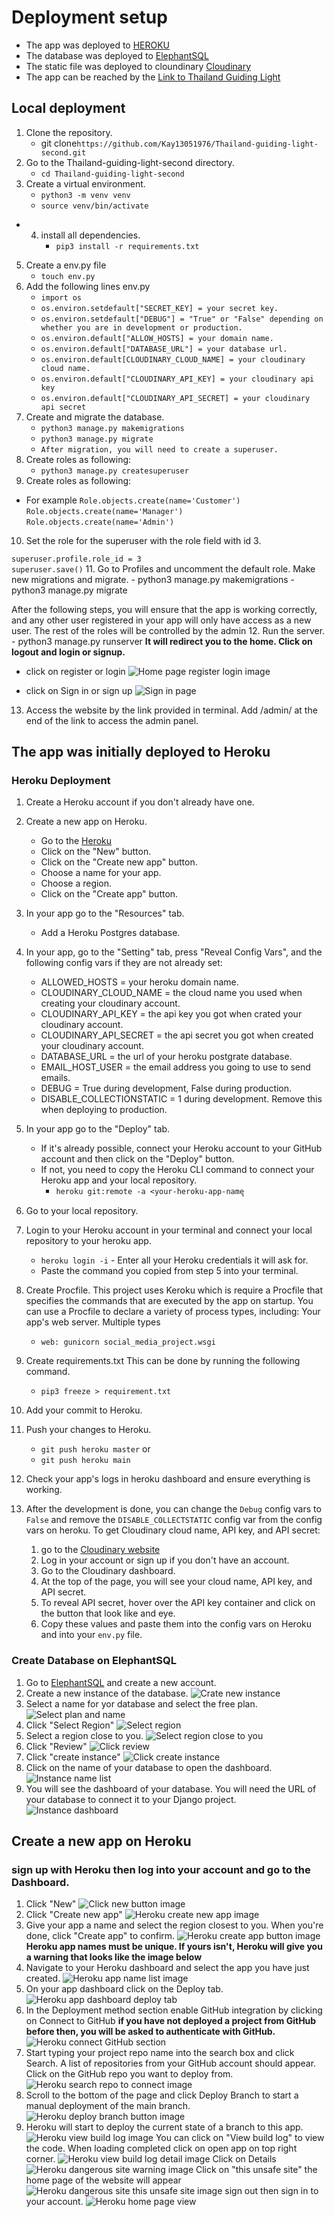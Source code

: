 # Deployment setup
 - The app was deployed to [HEROKU](https://id.heroku.com/login)
 - The database was deployed to [ElephantSQL](https://www.elephantsql.com/)
  - The static file was deployed to cloundinary [Cloudinary](https://cloudinary.com/)
 - The app can be reached by the [Link to Thailand Guiding Light](https://thailand-guiding-light-2fb0b0e33db8.herokuapp.com/)

## Local deployment
1. Clone the repository.
   - git clone`https://github.com/Kay13051976/Thailand-guiding-light-second.git`
2. Go to the Thailand-guiding-light-second directory.
     - `cd Thailand-guiding-light-second`
3. Create a virtual environment.
     - `python3 -m venv venv`
     - `source venv/bin/activate`
- 4. install all dependencies.
     - `pip3 install -r requirements.txt`
5. Create a env.py file
     - `touch env.py`
6. Add the following lines env.py
     - `import os`
     - `os.environ.setdefault["SECRET_KEY] = your secret key.`
     - `os.environ.setdefault["DEBUG"] = "True" or "False" depending on whether you are in development or production.`
     - `os.environ.default["ALLOW_HOSTS] = your domain name.`
     - `os.environ.default["DATABASE_URL"] = your database url.`
     - `os.environ.default[CLOUDINARY_CLOUD_NAME] = your cloudinary cloud name.`
     - `os.environ.default["CLOUDINARY_API_KEY] = your cloudinary api key`
     - `os.environ.default["CLOUDINARY_API_SECRET] = your cloudinary api secret`
7. Create and migrate the database.
     - `python3 manage.py makemigrations`
     - `python3 manage.py migrate`
     - `After migration, you will need to create a superuser.`
8. Create roles as following:
     - `python3 manage.py createsuperuser`
9. Create roles as following:

- For example
`Role.objects.create(name='Customer')`
`Role.objects.create(name='Manager')`
`Role.objects.create(name='Admin')`

10. Set the role for the superuser with the role field with id 3.

  `superuser.profile.role_id = 3`    
  `superuser.save()`
11. Go to Profiles and uncomment the default role. Make new migrations and migrate.
     - python3 manage.py makemigrations
     - python3 manage.py migrate

After the following steps, you will ensure that the app is working correctly, and any other user registered in your app will only have access as a new user. The rest of the roles will be controlled by the admin
12. Run the server.
     - python3 manage.py runserver 
     **It will redirect you to the home. Click on logout and login or signup.**
- click on register or login 
        ![Home page register login image](documentation/home-page-register-login.png)

- click on Sign in or sign up
        ![Sign in page](documentation/Signin-in-image-deployment.png)

13. Access the website by the link provided in terminal. Add /admin/ at the end of the link to access the admin panel.

## The app was initially deployed to Heroku
### Heroku Deployment

1. Create a Heroku account if you don't already have one.
2. Create a new app on Heroku.
     - Go to the [Heroku](https://id.heroku.com/login)
     - Click on the "New" button.
     - Click on the "Create new app" button.
     - Choose a name for your app.
     - Choose a region.
     - Click on the "Create app" button.
3. In your app go to the "Resources" tab.
     - Add a Heroku Postgres database.
4. In your app, go to the "Setting" tab, press "Reveal Config Vars", and the following config vars if they are not already set:
     - ALLOWED_HOSTS = your heroku domain name.
     - CLOUDINARY_CLOUD_NAME = the cloud name you used when creating your cloudinary account.
     - CLOUDINARY_API_KEY = the api key you got when crated your cloudinary account.
     - CLOUDINARY_API_SECRET = the api secret you got when created your cloudinary account.
     - DATABASE_URL = the url of your heroku postgrate database.
     - EMAIL_HOST_USER = the email address you going to use to send emails.
     - DEBUG = True during development, False during production.
     - DISABLE_COLLECTIONSTATIC = 1 during development. Remove this when deploying to production.
     
5. In your app go to the "Deploy" tab.
    - If it's already possible, connect your Heroku account to your GitHub account and then click on the "Deploy" button.
    - If not, you need to copy the Heroku CLI command to connect your Heroku app and your local repository.
      - `heroku git:remote -a <your-heroku-app-name`ุ
6. Go to your local repository.
7. Login to your Heroku account in your terminal and connect your local repository to your heroku app.
     - `heroku login -i` - Enter all your Heroku credentials it will ask for.
     - Paste the command you copied from step 5 into your terminal.
8. Create Procfile.
   This project uses Keroku which is require a Procfile that specifies the commands that are executed by the app on startup. You can use a Procfile to declare a variety of process types, including: Your app's web server. Multiple types 
     - `web: gunicorn social_media_project.wsgi`
9. Create requirements.txt This can be done by running the following command.
     - `pip3 freeze > requirement.txt`
10. Add your commit to Heroku.
11. Push your changes to Heroku.
     - `git push heroku master` or 
     - `git push heroku main`
12. Check your app's logs in heroku dashboard and ensure everything is working.
13. After the development is done, you can change the `Debug` config vars to `False` and remove the `DISABLE_COLLECTSTATIC` config var from the config vars on heroku.
To get Cloudinary cloud name, API key, and API secret:
    1. go to the [Cloudinary website](https://cloudinary.com/users)
    2. Log in your account or sign up if you don't have an account.
    3. Go to the Cloudinary dashboard.
    4. At the top of the page, you will see your cloud name, API key, and API secret.
    5. To reveal API secret, hover over the API key container and click on the button that look like and eye.
    6. Copy these values and paste them into the config vars on Heroku and into your `env.py` file.
### Create Database on ElephantSQL
1. Go to [ElephantSQL](https://www.elephantsql.com/) and create a new account.
2. Create a new instance of the database.
![Crate new instance](documentation/elephant-sql-create-new-instance.png)
3. Select a name for yor database and select the free plan.
![Select plan and name](documentation/elephant-sql-select-plan-and-name.png)
4. Click "Select Region"
![Select region](documentation/elephant-sql-select-region.png)
5. Select a region close to you.
![Select region close to you](documentation/elephant-sql-select-close-region.png)
6. Click "Review"
![Click review](documentation/elephant-sqp-review.png)
7. Click "create instance"
![Click create instance](documentation/elephant-sql-create-instance.png)
8. Click on the name of your database to open the dashboard.
![Instance name list](documentation/elephant-sql-instance-list.png)
9. You will see the dashboard of your database. You will need the URL of your database to connect it to your Django project.
![Instance dashboard](documentation/elephant-sql-instance-dashboard.png)

## Create a new app on Heroku
 ### sign up with Heroku then log into your account and go to the Dashboard.
1. Click "New"
![Click new button image](documentation/heroku-new-button.png)
2. Click "Create new app"
![Heroku create new app image](documentation/heroku-create-new-app.png)
3. Give your app a name and select the region closest to you. When you're done, click "Create app" to confirm.
![Heroku create app button image](documentation/heroku-create-app-button.png)
**Heroku app names must be unique. If yours isn't, Heroku will give you a warning that looks like the image below**
4. Navigate to your Heroku dashboard and select the app you have just created.
![Heroku app name list image](documentation/heroku-app-name-list.png)
5. On your app dashboard click on the Deploy tab.
![Heroku app dashboard deploy tab](documentation/heroku-app-dashboard.png)
6. In the Deployment method section enable GitHub integration by clicking on Connect to GitHub
**if you have not deployed a project from GitHub before then, you will be asked to authenticate with GitHub.**
![Heroku connect GitHub section](documentation/hetoku-connect-github-section.png)
7. Start typing your project repo name into the search box and click Search. A list of repositories from your GitHub account should appear. Click on the GitHub repo you want to deploy from.
![Heroku search repo to connect image](documentation/heroku-serch-repo-to-connect.png)
8. Scroll to the bottom of the page and click Deploy Branch to start a manual deployment of the main branch.
![Heroku deploy branch button image](documentation/heroku-deploy-branch-button.png)
9. Heroku will start to deploy the current state of a branch to this app.
![Heroku view build log image](documentation/heroku-view-build-log-log.png)
You can click on "View build log" to view the code. When loading completed click on open app on top right corner.
![Heroku view build log detail image](documentation/heroku-view-build-log-detail.png)
Click on Details
![Heroku dangerous site warning image](documentation/heroku-dangerous-site-warning.png)
Click on "this unsafe site" the home page of the website will appear
![Heroku dangerous site this unsafe site image](documentation/heroku-dangerous-site-this-unsafe-site.png)
sign out then sign in to your account.
![Heroku home page view](documentation/heroku-home-page-view.png)

